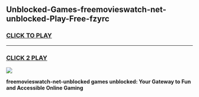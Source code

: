 
## Unblocked-Games-freemovieswatch-net-unblocked-Play-Free-fzyrc
<h3>
<a href="https://premium76.site?title=freemovieswatch-net-unblocked&ref=18A1">CLICK TO PLAY</a></h3>
<hr>

<h3>
<a href="https://premium76.site?title=freemovieswatch-net-unblocked&ref=18A1">CLICK 2 PLAY</a>
  
</h3>

<a href="https://premium76.site?title=freemovieswatch-net-unblocked&ref=18A1"><img src="https://clearcache.store/games.png"></a>


**freemovieswatch-net-unblocked games unblocked: Your Gateway to Fun and Accessible Online Gaming**
